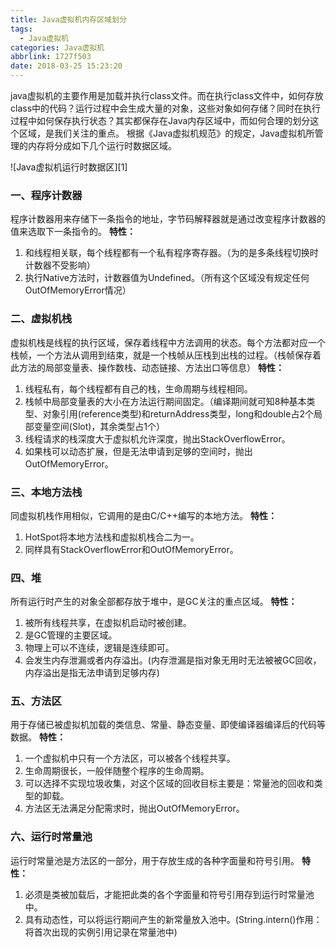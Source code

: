 ```yaml
---
title: Java虚拟机内存区域划分
tags:
  - Java虚拟机
categories: Java虚拟机
abbrlink: 1727f503
date: 2018-03-25 15:23:20
---
```

java虚拟机的主要作用是加载并执行class文件。而在执行class文件中，如何存放class中的代码？运行过程中会生成大量的对象，这些对象如何存储？同时在执行过程中如何保存执行状态？其实都保存在Java内存区域中，而如何合理的划分这个区域，是我们关注的重点。
根据《Java虚拟机规范》的规定，Java虚拟机所管理的内存将分成如下几个运行时数据区域。

<!-- more --> ![Java虚拟机运行时数据区][1]

### 一、程序计数器
程序计数器用来存储下一条指令的地址，字节码解释器就是通过改变程序计数器的值来选取下一条指令的。
**特性：**
1. 和线程相关联，每个线程都有一个私有程序寄存器。（为的是多条线程切换时计数器不受影响）
2. 执行Native方法时，计数器值为Undefined。（所有这个区域没有规定任何OutOfMemoryError情况）

### 二、虚拟机栈
虚拟机栈是线程的执行区域，保存着线程中方法调用的状态。每个方法都对应一个栈帧，一个方法从调用到结束，就是一个栈帧从压栈到出栈的过程。（栈帧保存着此方法的局部变量表、操作数栈、动态链接、方法出口等信息）
**特性：**
1. 线程私有，每个线程都有自己的栈，生命周期与线程相同。
2. 栈帧中局部变量表的大小在方法运行期间固定。（编译期间就可知8种基本类型、对象引用(reference类型)和returnAddress类型，long和double占2个局部变量空间(Slot)，其余类型占1个）
3. 线程请求的栈深度大于虚拟机允许深度，抛出StackOverflowError。
4. 如果栈可以动态扩展，但是无法申请到足够的空间时，抛出OutOfMemoryError。

### 三、本地方法栈
同虚拟机栈作用相似，它调用的是由C/C++编写的本地方法。
**特性：**
1. HotSpot将本地方法栈和虚拟机栈合二为一。
2. 同样具有StackOverflowError和OutOfMemoryError。

### 四、堆
所有运行时产生的对象全部都存放于堆中，是GC关注的重点区域。
**特性：**
1. 被所有线程共享，在虚拟机启动时被创建。
2. 是GC管理的主要区域。
3. 物理上可以不连续，逻辑是连续即可。
4. 会发生内存泄漏或者内存溢出。(内存泄漏是指对象无用时无法被被GC回收，内存溢出是指无法申请到足够内存)

### 五、方法区
用于存储已被虚拟机加载的类信息、常量、静态变量、即使编译器编译后的代码等数据。
**特性：**
1. 一个虚拟机中只有一个方法区，可以被各个线程共享。
2. 生命周期很长，一般伴随整个程序的生命周期。
3. 可以选择不实现垃圾收集，对这个区域的回收目标主要是：常量池的回收和类型的卸载。
4. 方法区无法满足分配需求时，抛出OutOfMemoryError。

### 六、运行时常量池
运行时常量池是方法区的一部分，用于存放生成的各种字面量和符号引用。
**特性：**
1. 必须是类被加载后，才能把此类的各个字面量和符号引用存到运行时常量池中。
2. 具有动态性，可以将运行期间产生的新常量放入池中。(String.intern()作用：将首次出现的实例引用记录在常量池中)

  [1]: https://ww1.sinaimg.cn/large/80854ce7ly1fpp39nas2nj20lz0f8q3x.jpg